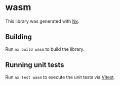# wasm

This library was generated with [Nx](https://nx.dev).

## Building

Run `nx build wasm` to build the library.

## Running unit tests

Run `nx test wasm` to execute the unit tests via [Vitest](https://vitest.dev/).
